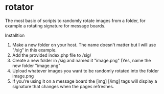 # rotator
The most basic of scripts to randomly rotate images from a folder, for example a rotating signature for message boards.

Installtion
1. Make a new folder on your host. The name doesn't matter but I will use "/sig" in this example.
2. Add the provided index.php file to /sig/
3. Create a new folder in /sig and named it "image.png" (Yes, name the new folder "image.png"
4. Upload whatever images you want to be randomly rotated into the folder image.png
5. If you're using it on a message board the [img] [/img] tags will display a signature that changes when the pages refreshes.

